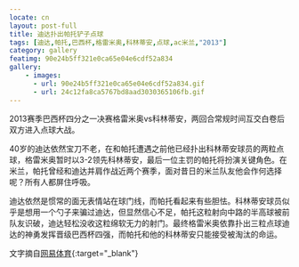 ```yaml
---
locate: cn
layout: post-full
title: 迪达扑出帕托铲子点球
tags: [迪达,帕托,巴西杯,格雷米奥,科林蒂安,点球,ac米兰,"2013"]
category: gallery
featimg: 90e24b5ff321e0ca65e04e6cdf52a834
gallery:
    - images:
      - url: 90e24b5ff321e0ca65e04e6cdf52a834.gif
      - url: 24c12fa8ca5767bd8aad3030365106fb.gif
---
```


2013赛季巴西杯四分之一决赛格雷米奥vs科林蒂安，两回合常规时间互交白卷后双方进入点球大战。

40岁的迪达依然宝刀不老，在和帕托遭遇之前他已经扑出科林蒂安球员的两粒点球，格雷米奥暂时以3-2领先科林蒂安，最后一位主罚的帕托将扮演关键角色。在米兰，帕托曾经和迪达并肩作战近两个赛季，面对昔日的米兰队友他会作何选择呢？所有人都屏住呼吸。

迪达依然是惯常的面无表情站在球门线，而帕托看起来有些胆怯。科林蒂安球员似乎是想用一个勺子来骗过迪达，但显然信心不足，帕托这粒射向中路的半高球被前队友识破，迪达轻松没收这粒绵软无力的射门。最终格雷米奥依靠扑出三粒点球迪达的神勇发挥晋级巴西杯四强，而帕托和他的科林蒂安只能接受被淘汰的命运。

文字摘自[网易体育](http://sports.163.com/13/1025/17/9C255B5L00051CD5.html){:target="_blank"}